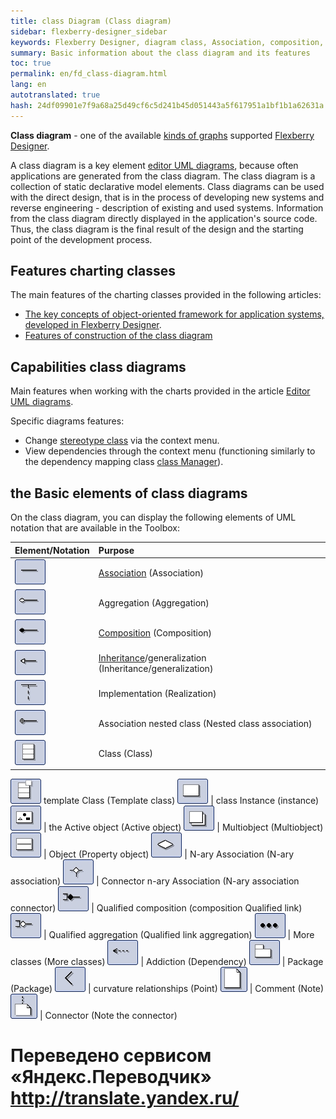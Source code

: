 ```yaml
--- 
title: class Diagram (Class diagram) 
sidebar: flexberry-designer_sidebar 
keywords: Flexberry Designer, diagram class, Association, composition, inheritance, class 
summary: Basic information about the class diagram and its features 
toc: true 
permalink: en/fd_class-diagram.html 
lang: en 
autotranslated: true 
hash: 24df09901e7f9a68a25d49cf6c5d241b45d051443a5f617951a1bf1b1a62631a 
--- 
```


**Class diagram** - one of the available [kinds of graphs](fd_editing-diagram.html) supported [Flexberry Designer](fd_landing_page.html). 

A class diagram is a key element [editor UML diagrams](fd_editing-diagram.html), because often applications are generated from the class diagram. 
The class diagram is a collection of static declarative model elements. Class diagrams can be used with the direct design, that is in the process of developing new systems and reverse engineering - description of existing and used systems. Information from the class diagram directly displayed in the application's source code. Thus, the class diagram is the final result of the design and the starting point of the development process. 

## Features charting classes 

The main features of the charting classes provided in the following articles: 
* [The key concepts of object-oriented framework for application systems, developed in Flexberry Designer](fd_key-concepts.html). 
* [Features of construction of the class diagram](fd_class-diagram-constraction.html) 

## Capabilities class diagrams 

Main features when working with the charts provided in the article [Editor UML diagrams](fd_editing-diagram.html). 

Specific diagrams features: 
* Change [stereotype class](fd_key-concepts.html) via the context menu. 
* View dependencies through the context menu (functioning similarly to the dependency mapping class [class Manager](fd_class-manager.html)). 

## the Basic elements of class diagrams 
On the class diagram, you can display the following elements of UML notation that are available in the Toolbox: 

Element/Notation | Purpose 
:------------------------------|:--------------------------------------- 
![](/images/pages/products/flexberry-designer/diagram/assoc.jpg) | [Association](fd_master-association.html) (Association) 
![](/images/pages/products/flexberry-designer/diagram/aggregation.jpg) | Aggregation (Aggregation) 
![](/images/pages/products/flexberry-designer/diagram/composition.jpg) | [Composition](fo_detail-associations-properties.html) (Composition) 
![](/images/pages/products/flexberry-designer/diagram/inheritance.jpg) | [Inheritance](fd_inheritance.html)/generalization (Inheritance/generalization) 
![](/images/pages/products/flexberry-designer/diagram/implement.jpg) | Implementation (Realization) 
![](/images/pages/products/flexberry-designer/diagram/nested.jpg) | Association nested class (Nested class association) 
![](/images/pages/products/flexberry-designer/diagram/class.jpg) | Class (Class) 
![](/images/pages/products/flexberry-designer/diagram/templateclass.jpg) template Class (Template class) 
![](/images/pages/products/flexberry-designer/diagram/instance.jpg) | class Instance (instance) 
![](/images/pages/products/flexberry-designer/diagram/activeobject.jpg) | the Active object (Active object) 
![](/images/pages/products/flexberry-designer/diagram/multiobject.jpg) | Multiobject (Multiobject) 
![](/images/pages/products/flexberry-designer/diagram/object.jpg) | Object (Property object) 
![](/images/pages/products/flexberry-designer/diagram/naryassoc.jpg) | N-ary Association (N-ary association) 
![](/images/pages/products/flexberry-designer/diagram/naryconn.jpg) | Connector n-ary Association (N-ary association connector) 
![](/images/pages/products/flexberry-designer/diagram/qcomposition.jpg) | Qualified composition (composition Qualified link) 
![](/images/pages/products/flexberry-designer/diagram/qaggregation.jpg) | Qualified aggregation (Qualified link aggregation) 
![](/images/pages/products/flexberry-designer/diagram/moreclasses.jpg) | More classes (More classes) 
![](/images/pages/products/flexberry-designer/diagram/dependency.jpg) | Addiction (Dependency) 
![](/images/pages/products/flexberry-designer/diagram/package.jpg) | Package (Package) 
![](/images/pages/products/flexberry-designer/diagram/corner.jpg) | curvature relationships (Point) 
![](/images/pages/products/flexberry-designer/diagram/note.jpg) | Comment (Note) 
![](/images/pages/products/flexberry-designer/diagram/noteconn.jpg) | Connector (Note the connector) 



 # Переведено сервисом «Яндекс.Переводчик» http://translate.yandex.ru/